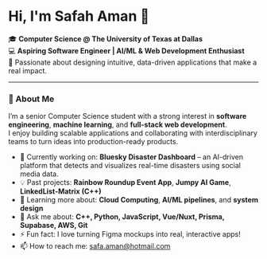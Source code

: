 # Hi, I'm Safah Aman 👋

🎓 **Computer Science @ The University of Texas at Dallas**  
💻 **Aspiring Software Engineer | AI/ML & Web Development Enthusiast**  
🚀 Passionate about designing intuitive, data-driven applications that make a real impact.

---

### 🧠 About Me
I’m a senior Computer Science student with a strong interest in **software engineering**, **machine learning**, and **full-stack web development**.  
I enjoy building scalable applications and collaborating with interdisciplinary teams to turn ideas into production-ready products.

- 🔭 Currently working on: **Bluesky Disaster Dashboard** – an AI-driven platform that detects and visualizes real-time disasters using social media data.
- 💡 Past projects: **Rainbow Roundup Event App**, **Jumpy AI Game**, **LinkedList-Matrix (C++)**  
- 🌱 Learning more about: **Cloud Computing**, **AI/ML pipelines**, and **system design**  
- 💬 Ask me about: **C++, Python, JavaScript, Vue/Nuxt, Prisma, Supabase, AWS, Git**  
- ⚡ Fun fact: I love turning Figma mockups into real, interactive apps!
- 📫 How to reach me: safa.aman@hotmail.com
